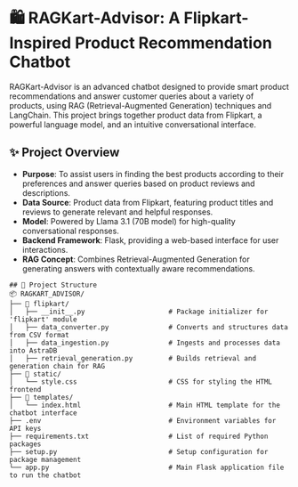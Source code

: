 # 🛍️ RAGKart-Advisor: A Flipkart-Inspired Product Recommendation Chatbot

RAGKart-Advisor is an advanced chatbot designed to provide smart product recommendations and answer customer queries about a variety of products, using RAG (Retrieval-Augmented Generation) techniques and LangChain. This project brings together product data from Flipkart, a powerful language model, and an intuitive conversational interface.

## ✨ Project Overview

- **Purpose**: To assist users in finding the best products according to their preferences and answer queries based on product reviews and descriptions.
- **Data Source**: Product data from Flipkart, featuring product titles and reviews to generate relevant and helpful responses.
- **Model**: Powered by Llama 3.1 (70B model) for high-quality conversational responses.
- **Backend Framework**: Flask, providing a web-based interface for user interactions.
- **RAG Concept**: Combines Retrieval-Augmented Generation for generating answers with contextually aware recommendations.
```
## 📂 Project Structure
📦 RAGKART_ADVISOR/
├── 📂 flipkart/
│   ├── __init__.py                     # Package initializer for 'flipkart' module
│   ├── data_converter.py               # Converts and structures data from CSV format
│   ├── data_ingestion.py               # Ingests and processes data into AstraDB
│   ├── retrieval_generation.py         # Builds retrieval and generation chain for RAG
├── 📂 static/
│   └── style.css                       # CSS for styling the HTML frontend
├── 📂 templates/
│   └── index.html                      # Main HTML template for the chatbot interface
├── .env                                # Environment variables for API keys
├── requirements.txt                    # List of required Python packages
├── setup.py                            # Setup configuration for package management
└── app.py                              # Main Flask application file to run the chatbot

```
